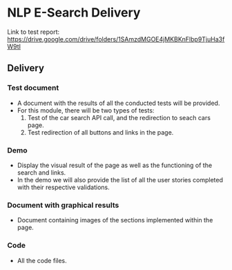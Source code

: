 # NLP E-Search Delivery

Link to test report: https://drive.google.com/drive/folders/1SAmzdMGOE4jMKBKnFlbp9TjuHa3fW9tI

## Delivery

### Test document

- A document with the results of all the conducted tests will be provided.
- For this module, there will be two types of tests:
  1. Test of the car search API call, and the redirection to seach cars page.
  2. Test redirection of all buttons and links in the page.

### Demo

- Display the visual result of the page as well as the functioning of the search and links.
- In the demo we will also provide the list of all the user stories completed with their respective validations.

### Document with graphical results

- Document containing images of the sections implemented within the page.

### Code

- All the code files.

